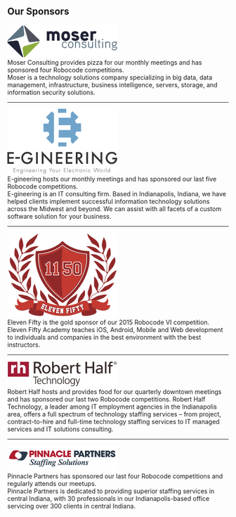 ## Our Sponsors

[![Moser Consulting][moser_logo]][moser]  
Moser Consulting provides pizza for our monthly meetings and has sponsored four Robocode competitions.  
Moser is a technology solutions company specializing in big data, data management, infrastructure, business intelligence, servers, storage, and information security solutions.

* * * * * * * * * * * * * * * * * * * *

[![E-gineering][egineering_logo]][egineering]  
E-gineering hosts our monthly meetings and has sponsored our last five Robocode competitions.  
E-gineering is an IT consulting firm.  Based in Indianapolis, Indiana, we have helped clients implement successful information technology solutions across the Midwest and beyond.  We can assist with all facets of a custom software solution for your business.

* * * * * * * * * * * * * * * * * * * *

[![Eleven Fifty][1150_logo]][1150]  
Eleven Fifty is the gold sponsor of our 2015 Robocode VI competition.  
Eleven Fifty Academy teaches iOS, Android, Mobile and Web development to individuals and companies in the best environment with the best instructors.

* * * * * * * * * * * * * * * * * * * *

[![Robert Half Technology][rht_logo]][rht]  
Robert Half hosts and provides food for our quarterly downtown meetings and has sponsored our last two Robocode competitions.
Robert Half Technology, a leader among IT employment agencies in the Indianapolis area, offers a full spectrum of technology staffing services – from project, contract-to-hire and full-time technology staffing services to IT managed services and IT solutions consulting.

* * * * * * * * * * * * * * * * * * * *

[![Pinnacle Partners][pinnacle_logo]][pinnacle]  
Pinnacle Partners has sponsored our last four Robocode competitions and regularly attends our meetups.  
Pinnacle Partners is dedicated to providing superior staffing services in central Indiana, with 30 professionals in our Indianapolis-based office servicing over 300 clients in central Indiana.

[moser]: http://www.moserit.com/
[moser_logo]: /sponsors/moser.png

[egineering]: http://www.e-gineering.com/
[egineering_logo]: /sponsors/e-gineering.jpg

[1150]: https://elevenfifty.com/
[1150_logo]: /sponsors/elevenfifty.png

[rht]: http://www.roberthalf.com/indianapolis/technology-it
[rht_logo]: /sponsors/roberthalf.jpg

[pinnacle]: http://www.partnersinstaffing.com/
[pinnacle_logo]: /sponsors/pinnacle.png

